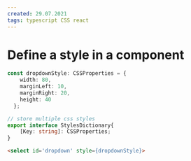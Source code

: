 ```yaml
---
created: 29.07.2021
tags: typescript CSS react
---
```


# Define a style in a component

```typescript
const dropdownStyle: CSSProperties = {
    width: 80,
    marginLeft: 10,
    marginRight: 20,
    height: 40
  };

// store multiple css styles 
export interface StylesDictionary{
    [Key: string]: CSSProperties;
}
```

```html
<select id='dropdown' style={dropdownStyle}>
```
